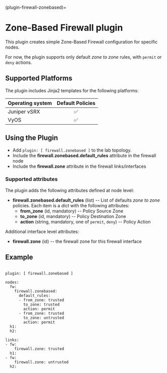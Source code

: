 (plugin-firewall-zonebased)=
# Zone-Based Firewall plugin

This plugin creates simple Zone-Based Firewall configuration for specific nodes.

For now, the plugin supports only default *zone to zone* rules, with `permit` or `deny` actions.

## Supported Platforms

The plugin includes Jinja2 templates for the following platforms:

| Operating system    | Default Policies |
| ------------------- | :--: |
| Juniper vSRX        |  ✅  |
| VyOS                |  ✅  |

## Using the Plugin

* Add `plugin: [ firewall.zonebased ]` to the lab topology.
* Include the **firewall.zonebased.default_rules** attribute in the firewall node
* Include the **firewall.zone** attribute in the firewall links/interfaces

### Supported attributes

The plugin adds the following attributes defined at node level:
* **firewall.zonebased.default_rules** (list) -- List of defaults *zone to zone* policies. Each item is a *dict* with the following attributes:
    * **from_zone** (id, mandatory) -- Policy Source Zone
    * **to_zone** (id, mandatory) -- Policy Destination Zone
    * **action** (string, mandatory, one of `permit`, `deny`) -- Policy Action

Additional interface level attributes:
* **firewall.zone** (id) -- the firewall zone for this firewall interface

## Example

```

plugin: [ firewall.zonebased ]

nodes:
  fw:
    firewall.zonebased:
      default_rules:
      - from_zone: trusted
        to_zone: trusted
        action: permit
      - from_zone: trusted
        to_zone: untrusted
        action: permit
  h1:
  h2:

links:
- fw:
    firewall.zone: trusted
  h1:
- fw:
    firewall.zone: untrusted
  h2:
```
